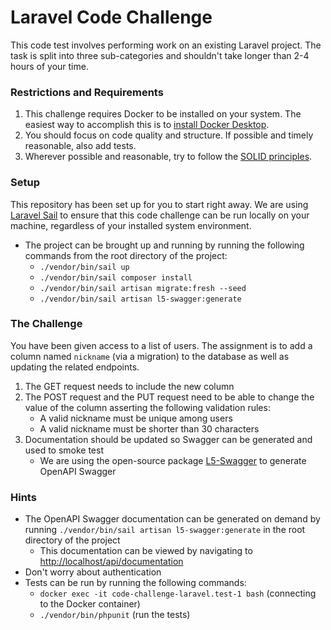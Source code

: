 # Laravel Code Challenge

This code test involves performing work on an existing Laravel project.
The task is split into three sub-categories and shouldn't take longer than 2-4 hours of your time.

### Restrictions and Requirements
1. This challenge requires Docker to be installed on your system. The easiest way to accomplish this is to [install Docker Desktop](https://www.docker.com/).
2. You should focus on code quality and structure. If possible and timely reasonable, also add tests.
3. Wherever possible and reasonable, try to follow the [SOLID principles](https://en.wikipedia.org/wiki/SOLID).

### Setup
This repository has been set up for you to start right away. We are using [Laravel Sail](https://laravel.com/docs/9.x/sail) to ensure that
this code challenge can be run locally on your machine, regardless of your installed system environment.
- The project can be brought up and running by running the following commands from the root directory of the project: 
  - `./vendor/bin/sail up`
  - `./vendor/bin/sail composer install`
  - `./vendor/bin/sail artisan migrate:fresh --seed`
  - `./vendor/bin/sail artisan l5-swagger:generate`

### The Challenge
You have been given access to a list of users. 
The assignment is to add a column named `nickname` (via a migration) to the database as well as updating the related endpoints.

1. The GET request needs to include the new column
2. The POST request and the PUT request need to be able to change the value of the column asserting the following validation rules:
   - A valid nickname must be unique among users
   - A valid nickname must be shorter than 30 characters
3. Documentation should be updated so Swagger can be generated and used to smoke test
   - We are using the open-source package [L5-Swagger](https://github.com/DarkaOnLine/L5-Swagger) to generate OpenAPI Swagger  

### Hints
- The OpenAPI Swagger documentation can be generated on demand by running `./vendor/bin/sail artisan l5-swagger:generate` in the root directory of the project
  - This documentation can be viewed by navigating to [http://localhost/api/documentation](http://localhost/api/documentation)
- Don't worry about authentication
- Tests can be run by running the following commands:
  - `docker exec -it code-challenge-laravel.test-1 bash` (connecting to the Docker container)
  - `./vendor/bin/phpunit` (run the tests)

